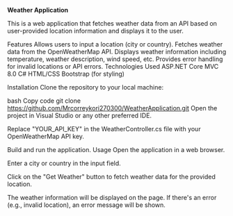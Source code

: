 **Weather Application**

This is a web application that fetches weather data from an API based on user-provided location information and displays it to the user.

Features
Allows users to input a location (city or country).
Fetches weather data from the OpenWeatherMap API.
Displays weather information including temperature, weather description, wind speed, etc.
Provides error handling for invalid locations or API errors.
Technologies Used
ASP.NET Core MVC 8.0
C#
HTML/CSS
Bootstrap (for styling)

Installation
Clone the repository to your local machine:


bash
Copy code
git clone https://github.com/Mrcorreykori270300/WeatherApplication.git
Open the project in Visual Studio or any other preferred IDE.

Replace "YOUR_API_KEY" in the WeatherController.cs file with your OpenWeatherMap API key.

Build and run the application.
Usage
Open the application in a web browser.

Enter a city or country in the input field.

Click on the "Get Weather" button to fetch weather data for the provided location.

The weather information will be displayed on the page. If there's an error (e.g., invalid location), an error message will be shown.
